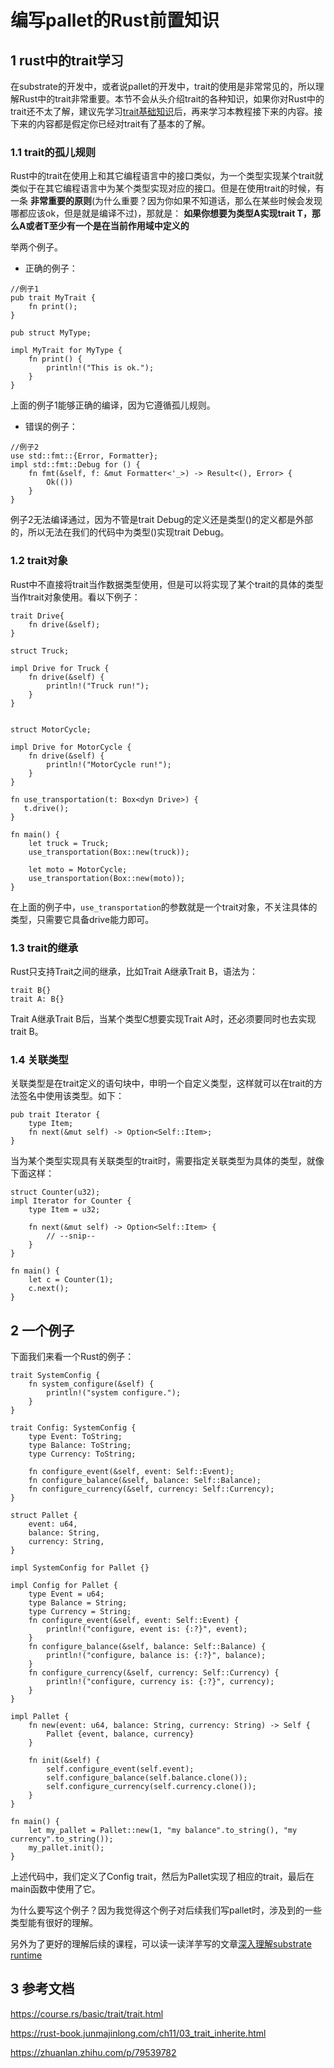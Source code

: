 # 编写pallet的Rust前置知识

## 1 rust中的trait学习
在substrate的开发中，或者说pallet的开发中，trait的使用是非常常见的，所以理解Rust中的trait非常重要。本节不会从头介绍trait的各种知识，如果你对Rust中的trait还不太了解，建议先学习[trait基础知识](https://course.rs/basic/trait/trait.html)后，再来学习本教程接下来的内容。接下来的内容都是假定你已经对trait有了基本的了解。

### 1.1 trait的孤儿规则
Rust中的trait在使用上和其它编程语言中的接口类似，为一个类型实现某个trait就类似于在其它编程语言中为某个类型实现对应的接口。但是在使用trait的时候，有一条 **非常重要的原则**(为什么重要？因为你如果不知道话，那么在某些时候会发现哪都应该ok，但是就是编译不过)，那就是：
**如果你想要为类型A实现trait T，那么A或者T至少有一个是在当前作用域中定义的**

举两个例子。
* 正确的例子：
```
//例子1
pub trait MyTrait {
    fn print();
}

pub struct MyType;

impl MyTrait for MyType {
    fn print() {
        println!("This is ok.");
    }
}
```
上面的例子1能够正确的编译，因为它遵循孤儿规则。

* 错误的例子：
```
//例子2
use std::fmt::{Error, Formatter};
impl std::fmt::Debug for () {
    fn fmt(&self, f: &mut Formatter<'_>) -> Result<(), Error> {
        Ok(())
    }
}
```
例子2无法编译通过，因为不管是trait Debug的定义还是类型()的定义都是外部的，所以无法在我们的代码中为类型()实现trait Debug。

### 1.2 trait对象
Rust中不直接将trait当作数据类型使用，但是可以将实现了某个trait的具体的类型当作trait对象使用。看以下例子：
```
trait Drive{
    fn drive(&self);
}

struct Truck;

impl Drive for Truck {
    fn drive(&self) {
        println!("Truck run!");
    }
}


struct MotorCycle;

impl Drive for MotorCycle {
    fn drive(&self) {
        println!("MotorCycle run!");
    }
}

fn use_transportation(t: Box<dyn Drive>) {
   t.drive(); 
}

fn main() {
    let truck = Truck;
    use_transportation(Box::new(truck));

    let moto = MotorCycle;
    use_transportation(Box::new(moto));
}
```
在上面的例子中，```use_transportation```的参数就是一个trait对象，不关注具体的类型，只需要它具备drive能力即可。

### 1.3 trait的继承
Rust只支持Trait之间的继承，比如Trait A继承Trait B，语法为：
```
trait B{}
trait A: B{}
```
Trait A继承Trait B后，当某个类型C想要实现Trait A时，还必须要同时也去实现trait B。

### 1.4 关联类型
关联类型是在trait定义的语句块中，申明一个自定义类型，这样就可以在trait的方法签名中使用该类型。如下：
```
pub trait Iterator {
    type Item;
    fn next(&mut self) -> Option<Self::Item>;
}
```
当为某个类型实现具有关联类型的trait时，需要指定关联类型为具体的类型，就像下面这样：
```
struct Counter(u32);
impl Iterator for Counter {
    type Item = u32;

    fn next(&mut self) -> Option<Self::Item> {
        // --snip--
    }
}

fn main() {
    let c = Counter(1);
    c.next();
}
```

## 2 一个例子

下面我们来看一个Rust的例子：

```
trait SystemConfig {
    fn system_configure(&self) {
        println!("system configure.");
    }
}

trait Config: SystemConfig {
    type Event: ToString;
    type Balance: ToString;
    type Currency: ToString;

    fn configure_event(&self, event: Self::Event);
    fn configure_balance(&self, balance: Self::Balance);
    fn configure_currency(&self, currency: Self::Currency);
}

struct Pallet {
    event: u64,
    balance: String,
    currency: String,
}

impl SystemConfig for Pallet {}

impl Config for Pallet {
    type Event = u64;
    type Balance = String;
    type Currency = String;
    fn configure_event(&self, event: Self::Event) {
        println!("configure, event is: {:?}", event);
    }
    fn configure_balance(&self, balance: Self::Balance) {
        println!("configure, balance is: {:?}", balance);
    }
    fn configure_currency(&self, currency: Self::Currency) {
        println!("configure, currency is: {:?}", currency);
    }
}

impl Pallet {
    fn new(event: u64, balance: String, currency: String) -> Self {
        Pallet {event, balance, currency}
    }

    fn init(&self) {
        self.configure_event(self.event);
        self.configure_balance(self.balance.clone());
        self.configure_currency(self.currency.clone());
    }
}

fn main() {
    let my_pallet = Pallet::new(1, "my balance".to_string(), "my currency".to_string());
    my_pallet.init();
}
```
上述代码中，我们定义了Config trait，然后为Pallet实现了相应的trait，最后在main函数中使用了它。

为什么要写这个例子？因为我觉得这个例子对后续我们写pallet时，涉及到的一些类型能有很好的理解。

另外为了更好的理解后续的课程，可以读一读洋芋写的文章[深入理解substrate runtime](https://zhuanlan.zhihu.com/p/79539782)

## 3 参考文档

https://course.rs/basic/trait/trait.html

https://rust-book.junmajinlong.com/ch11/03_trait_inherite.html

https://zhuanlan.zhihu.com/p/79539782
